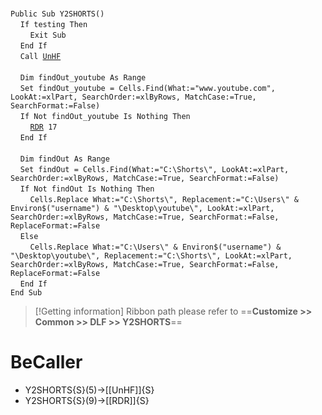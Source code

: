 &nbsp;  &nbsp;  &nbsp;  &nbsp;  
`Public Sub Y2SHORTS()`  
&nbsp;&nbsp;&nbsp;&nbsp;`If testing Then`  
&nbsp;&nbsp;&nbsp;&nbsp;&nbsp;&nbsp;&nbsp;&nbsp;`Exit Sub`  
&nbsp;&nbsp;&nbsp;&nbsp;`End If`  
&nbsp;&nbsp;&nbsp;&nbsp;`Call `[`UnHF`](UnHF)  
&nbsp;  &nbsp;  &nbsp;  &nbsp;  
&nbsp;&nbsp;&nbsp;&nbsp;`Dim findOut_youtube As Range`  
&nbsp;&nbsp;&nbsp;&nbsp;`Set findOut_youtube = Cells.Find(What:="www.youtube.com", LookAt:=xlPart, SearchOrder:=xlByRows, MatchCase:=True, SearchFormat:=False)`  
&nbsp;&nbsp;&nbsp;&nbsp;`If Not findOut_youtube Is Nothing Then`  
&nbsp;&nbsp;&nbsp;&nbsp;&nbsp;&nbsp;&nbsp;&nbsp;[`RDR`](RDR)` 17`  
&nbsp;&nbsp;&nbsp;&nbsp;`End If`  
&nbsp;  &nbsp;  &nbsp;  &nbsp;  
&nbsp;&nbsp;&nbsp;&nbsp;`Dim findOut As Range`  
&nbsp;&nbsp;&nbsp;&nbsp;`Set findOut = Cells.Find(What:="C:\Shorts\", LookAt:=xlPart, SearchOrder:=xlByRows, MatchCase:=True, SearchFormat:=False)`  
&nbsp;&nbsp;&nbsp;&nbsp;`If Not findOut Is Nothing Then`  
&nbsp;&nbsp;&nbsp;&nbsp;&nbsp;&nbsp;&nbsp;&nbsp;`Cells.Replace What:="C:\Shorts\", Replacement:="C:\Users\" & Environ$("username") & "\Desktop\youtube\", LookAt:=xlPart, SearchOrder:=xlByRows, MatchCase:=True, SearchFormat:=False, ReplaceFormat:=False`  
&nbsp;&nbsp;&nbsp;&nbsp;`Else`  
&nbsp;&nbsp;&nbsp;&nbsp;&nbsp;&nbsp;&nbsp;&nbsp;`Cells.Replace What:="C:\Users\" & Environ$("username") & "\Desktop\youtube\", Replacement:="C:\Shorts\", LookAt:=xlPart, SearchOrder:=xlByRows, MatchCase:=True, SearchFormat:=False, ReplaceFormat:=False`  
&nbsp;&nbsp;&nbsp;&nbsp;`End If`  
`End Sub`  


> [!Getting information]
> Ribbon path please refer to ==**Customize >> Common >> DLF >> Y2SHORTS**==


# BeCaller
- Y2SHORTS{S}(5)->[[UnHF]]{S}
- Y2SHORTS{S}(9)->[[RDR]]{S}

